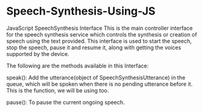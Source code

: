 # Speech-Synthesis-Using-JS
JavaScript SpeechSynthesis Interface
This is the main controller interface for the speech synthesis service which controls the synthesis or creation of speech using the text provided. This interface is used to start the speech, stop the speech, pause it and resume it, along with getting the voices supported by the device.

The following are the methods available in this Interface:

speak(): Add the utterance(object of SpeechSynthesisUtterance) in the queue, which will be spoken when there is no pending utterance before it. This is the function, we will be using too.

pause(): To pause the current ongoing speech.
